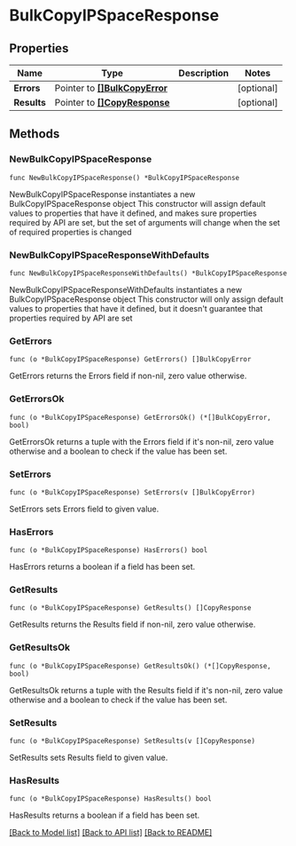 # BulkCopyIPSpaceResponse

## Properties

Name | Type | Description | Notes
------------ | ------------- | ------------- | -------------
**Errors** | Pointer to [**[]BulkCopyError**](BulkCopyError.md) |  | [optional] 
**Results** | Pointer to [**[]CopyResponse**](CopyResponse.md) |  | [optional] 

## Methods

### NewBulkCopyIPSpaceResponse

`func NewBulkCopyIPSpaceResponse() *BulkCopyIPSpaceResponse`

NewBulkCopyIPSpaceResponse instantiates a new BulkCopyIPSpaceResponse object
This constructor will assign default values to properties that have it defined,
and makes sure properties required by API are set, but the set of arguments
will change when the set of required properties is changed

### NewBulkCopyIPSpaceResponseWithDefaults

`func NewBulkCopyIPSpaceResponseWithDefaults() *BulkCopyIPSpaceResponse`

NewBulkCopyIPSpaceResponseWithDefaults instantiates a new BulkCopyIPSpaceResponse object
This constructor will only assign default values to properties that have it defined,
but it doesn't guarantee that properties required by API are set

### GetErrors

`func (o *BulkCopyIPSpaceResponse) GetErrors() []BulkCopyError`

GetErrors returns the Errors field if non-nil, zero value otherwise.

### GetErrorsOk

`func (o *BulkCopyIPSpaceResponse) GetErrorsOk() (*[]BulkCopyError, bool)`

GetErrorsOk returns a tuple with the Errors field if it's non-nil, zero value otherwise
and a boolean to check if the value has been set.

### SetErrors

`func (o *BulkCopyIPSpaceResponse) SetErrors(v []BulkCopyError)`

SetErrors sets Errors field to given value.

### HasErrors

`func (o *BulkCopyIPSpaceResponse) HasErrors() bool`

HasErrors returns a boolean if a field has been set.

### GetResults

`func (o *BulkCopyIPSpaceResponse) GetResults() []CopyResponse`

GetResults returns the Results field if non-nil, zero value otherwise.

### GetResultsOk

`func (o *BulkCopyIPSpaceResponse) GetResultsOk() (*[]CopyResponse, bool)`

GetResultsOk returns a tuple with the Results field if it's non-nil, zero value otherwise
and a boolean to check if the value has been set.

### SetResults

`func (o *BulkCopyIPSpaceResponse) SetResults(v []CopyResponse)`

SetResults sets Results field to given value.

### HasResults

`func (o *BulkCopyIPSpaceResponse) HasResults() bool`

HasResults returns a boolean if a field has been set.


[[Back to Model list]](../README.md#documentation-for-models) [[Back to API list]](../README.md#documentation-for-api-endpoints) [[Back to README]](../README.md)


